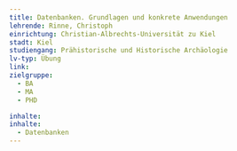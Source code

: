 ```yaml
---
title: Datenbanken. Grundlagen und konkrete Anwendungen
lehrende: Rinne, Christoph
einrichtung: Christian-Albrechts-Universität zu Kiel
stadt: Kiel
studiengang: Prähistorische und Historische Archäologie
lv-typ: Übung
link: 
zielgruppe:
  - BA
  - MA
  - PHD

inhalte:
inhalte:
  - Datenbanken
---
```

 
